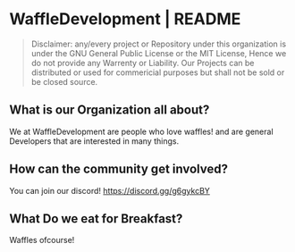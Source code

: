 # WaffleDevelopment | README

> Disclaimer: any/every project or Repository under this organization is under the GNU General Public License or the MIT License, Hence we do not provide any Warrenty or Liability. Our Projects can be distributed or used for commericial purposes but shall not be sold or be closed source.

## What is our Organization all about?

We at WaffleDevelopment are people who love waffles! and are general Developers that are interested in many things.

## How can the community get involved?

You can join our discord! 
https://discord.gg/g6gykcBY

## What Do we eat for Breakfast?

Waffles ofcourse!
